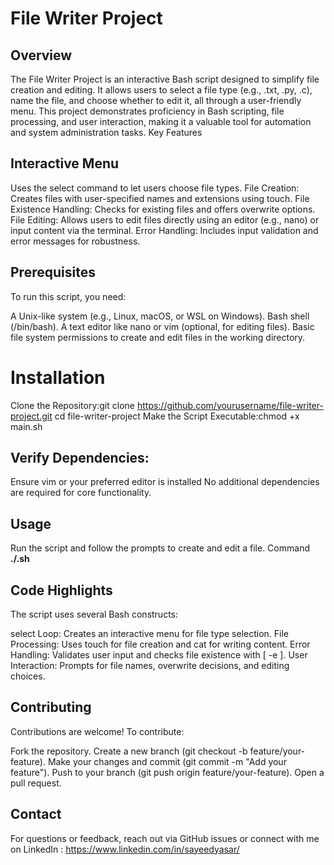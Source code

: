 # File Writer Project

## Overview

The File Writer Project is an interactive Bash script designed to simplify file creation and editing. It allows users to select a file type (e.g., .txt, .py, .c), name the file, and choose whether to edit it, all through a user-friendly menu. This project demonstrates proficiency in Bash scripting, file processing, and user interaction, making it a valuable tool for automation and system administration tasks.
Key Features

## Interactive Menu
Uses the select command to let users choose file types.
File Creation: Creates files with user-specified names and extensions using touch.
File Existence Handling: Checks for existing files and offers overwrite options.
File Editing: Allows users to edit files directly using an editor (e.g., nano) or input content via the terminal.
Error Handling: Includes input validation and error messages for robustness.

## Prerequisites
To run this script, you need:

A Unix-like system (e.g., Linux, macOS, or WSL on Windows).
Bash shell (/bin/bash).
A text editor like nano or vim (optional, for editing files).
Basic file system permissions to create and edit files in the working directory.

# Installation

Clone the Repository:git clone https://github.com/yourusername/file-writer-project.git
cd file-writer-project
Make the Script Executable:chmod +x main.sh


## Verify Dependencies:

Ensure vim or your preferred editor is installed 
No additional dependencies are required for core functionality.



## Usage
Run the script and follow the prompts to create and edit a file.
Command
<b> ./<fileanme>.sh </b>

## Code Highlights
The script uses several Bash constructs:

select Loop: Creates an interactive menu for file type selection.
File Processing: Uses touch for file creation and cat for writing content.
Error Handling: Validates user input and checks file existence with [ -e ].
User Interaction: Prompts for file names, overwrite decisions, and editing choices.

## Contributing
Contributions are welcome! To contribute:

Fork the repository.
Create a new branch (git checkout -b feature/your-feature).
Make your changes and commit (git commit -m "Add your feature").
Push to your branch (git push origin feature/your-feature).
Open a pull request.


## Contact
For questions or feedback, reach out via GitHub issues or connect with me on LinkedIn : https://www.linkedin.com/in/sayeedyasar/ 
